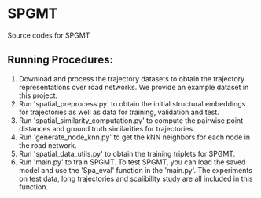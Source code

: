 # SPGMT

Source codes for SPGMT

## Running Procedures:

1. Download and process the trajectory datasets to obtain the trajectory representations over road networks. We provide an example dataset in this project.
2. Run 'spatial_preprocess.py' to obtain the initial structural embeddings for trajectories as well as data for training, validation and test.
3. Run 'spatial_similarity_computation.py' to compute the pairwise point distances and ground truth similarities for trajectories.
4. Run 'generate_node_knn.py' to get the kNN neighbors for each node in the road network.
5. Run 'spatial_data_utils.py' to obtain the training triplets for SPGMT.
6. Run 'main.py' to train SPGMT. To test SPGMT, you can load the saved model and use the 'Spa_eval' function in the 'main.py'. The experiments on test data, long trajectories and scalibility study are all included in this function.
